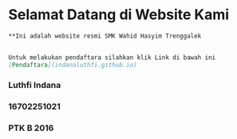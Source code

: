 # Selamat Datang di Website Kami


```markdown
**Ini adalah website resmi SMK Wahid Hasyim Trenggalek


Untuk melakukan pendaftara silahkan klik Link di bawah ini
[Pendaftara](indanaluthfi.github.io)
```


### Luthfi Indana
### 16702251021
### PTK B 2016
